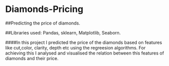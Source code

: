 # Diamonds-Pricing

##Predicting the price of diamonds.

##Libraries used: 
Pandas, sklearn, Matplotlib, Seaborn.

####In this project I predicted the price of the diamonds based on features like cut,color, clarity, depth etc using the regreesion algorithms. For achieving this I analysed and visualised the relation between this features of diamonds and their price.

